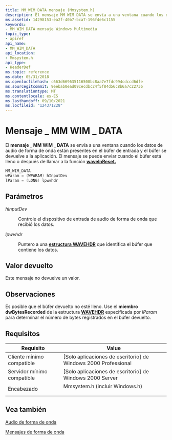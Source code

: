 ```yaml
---
title: MM_WIM_DATA mensaje (Mmsystem.h)
description: El mensaje MM WIM DATA se envía a una ventana cuando los datos de audio de forma de onda están presentes en el búfer de entrada y el búfer se devuelve \_ \_ a la aplicación. El mensaje se puede enviar cuando el búfer está lleno o después de llamar a la función waveInReset.
ms.assetid: 14298153-ea2f-40b7-bca7-196f4e6c1155
keywords:
- MM_WIM_DATA mensaje Windows Multimedia
topic_type:
- apiref
api_name:
- MM_WIM_DATA
api_location:
- Mmsystem.h
api_type:
- HeaderDef
ms.topic: reference
ms.date: 05/31/2018
ms.openlocfilehash: c663d669635116500bc8aa7e7fdc994cdccd6dfe
ms.sourcegitcommit: 9eebab0ead09cecdbc24f5f84d56c8b6a7c22736
ms.translationtype: MT
ms.contentlocale: es-ES
ms.lasthandoff: 09/10/2021
ms.locfileid: "124371228"
---
```

# <a name="mm_wim_data-message"></a>Mensaje \_ MM WIM \_ DATA

El **mensaje \_ MM WIM \_ DATA** se envía a una ventana cuando los datos de audio de forma de onda están presentes en el búfer de entrada y el búfer se devuelve a la aplicación. El mensaje se puede enviar cuando el búfer está lleno o después de llamar a la función [**waveInReset.**](/windows/win32/api/mmeapi/nf-mmeapi-waveinreset)


```C++
MM_WIM_DATA 
wParam = (WPARAM) hInputDev 
lParam = (LONG) lpwvhdr 
```



## <a name="parameters"></a>Parámetros

<dl> <dt>

<span id="hInputDev"></span><span id="hinputdev"></span><span id="HINPUTDEV"></span>*hInputDev*
</dt> <dd>

Controle el dispositivo de entrada de audio de forma de onda que recibió los datos.

</dd> <dt>

<span id="lpwvhdr"></span><span id="LPWVHDR"></span>*lpwvhdr*
</dt> <dd>

Puntero a una [**estructura WAVEHDR**](/windows/win32/api/mmeapi/ns-mmeapi-wavehdr) que identifica el búfer que contiene los datos.

</dd> </dl>

## <a name="return-value"></a>Valor devuelto

Este mensaje no devuelve un valor.

## <a name="remarks"></a>Observaciones

Es posible que el búfer devuelto no esté lleno. Use el **miembro dwBytesRecorded** de la estructura [**WAVEHDR**](/windows/win32/api/mmeapi/ns-mmeapi-wavehdr) especificada por *lParam* para determinar el número de bytes registrados en el búfer devuelto.

## <a name="requirements"></a>Requisitos



| Requisito | Value |
|-------------------------------------|-----------------------------------------------------------------------------------------------------------|
| Cliente mínimo compatible<br/> | \[Solo aplicaciones de escritorio\] de Windows 2000 Professional<br/>                                                |
| Servidor mínimo compatible<br/> | \[Solo aplicaciones de escritorio\] de Windows 2000 Server<br/>                                                      |
| Encabezado<br/>                   | <dl> <dt>Mmsystem.h (incluir Windows.h)</dt> </dl> |



## <a name="see-also"></a>Vea también

<dl> <dt>

[Audio de forma de onda](waveform-audio.md)
</dt> <dt>

[Mensajes de forma de onda](waveform-messages.md)
</dt> </dl>

 

